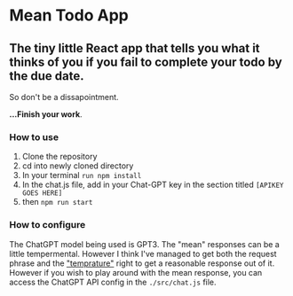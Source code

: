 # Mean Todo App

## The tiny little React app that tells you what it thinks of you if you fail to complete your todo by the due date.

So don't be a dissapointment.

**...Finish your work**.

### How to use

1. Clone the repository
2. cd into newly cloned directory
3. In your terminal `run npm install`
4. In the chat.js file, add in your Chat-GPT key in the section titled `[APIKEY GOES HERE]`
5. then `npm run start`

### How to configure

The ChatGPT model being used is GPT3. The "mean" responses can be a little tempermental. However I think I've managed to get both the request phrase and the ["temprature"](https://community.openai.com/t/cheat-sheet-mastering-temperature-and-top-p-in-chatgpt-api-a-few-tips-and-tricks-on-controlling-the-creativity-deterministic-output-of-prompt-responses/172683) right to get a reasonable response out of it. However if you wish to play around with the mean response, you can access the ChatGPT API config in the `./src/chat.js` file.
